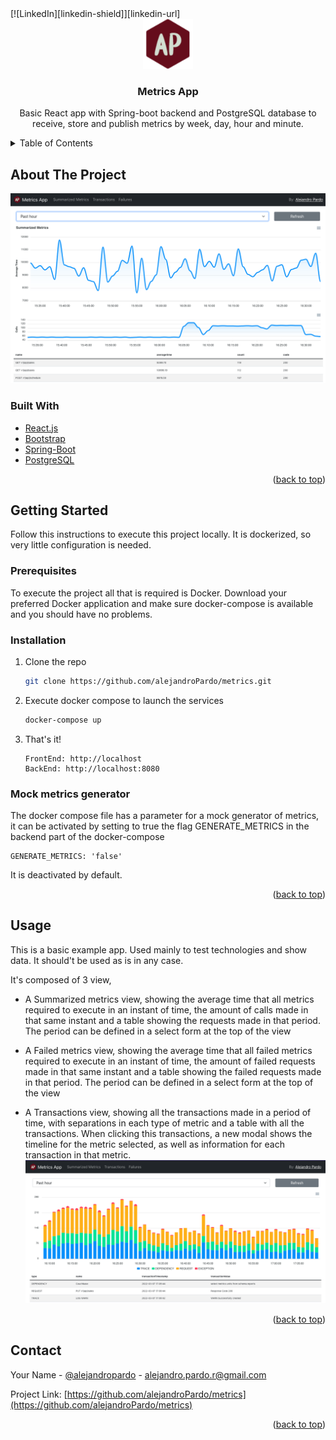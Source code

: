 <div id="top"></div>
[![LinkedIn][linkedin-shield]][linkedin-url]

<!-- PROJECT LOGO -->
<br />
<div align="center">
  <a href="https://github.com/alejandroPardo/metrics">
    <img src="metrics-front/public/logo.svg" alt="Logo" width="80" height="80">
  </a>

<h3 align="center">Metrics App</h3>

  <p align="center">
    Basic React app with Spring-boot backend and PostgreSQL database to receive, store and publish metrics by week, day, hour and minute.
  </p>
</div>

<!-- TABLE OF CONTENTS -->
<details>
  <summary>Table of Contents</summary>
  <ol>
    <li>
      <a href="#about-the-project">About The Project</a>
      <ul>
        <li><a href="#built-with">Built With</a></li>
      </ul>
    </li>
    <li>
      <a href="#getting-started">Getting Started</a>
      <ul>
        <li><a href="#prerequisites">Prerequisites</a></li>
        <li><a href="#installation">Installation</a></li>
        <li><a href="#mock-metrics-generator">Mock metrics generator</a></li>
      </ul>
    </li>
    <li><a href="#usage">Usage</a></li>
    <li><a href="#contact">Contact</a></li>
  </ol>
</details>

<!-- ABOUT THE PROJECT -->

## About The Project

![Metrics Screen Shot][product-screenshot]

### Built With

- [React.js](https://reactjs.org/)
- [Bootstrap](https://getbootstrap.com)
- [Spring-Boot](https://spring.io/projects/spring-boot)
- [PostgreSQL](https://www.postgresql.org/)

<p align="right">(<a href="#top">back to top</a>)</p>

<!-- GETTING STARTED -->

## Getting Started

Follow this instructions to execute this project locally. It is dockerized, so very little configuration is needed.

### Prerequisites

To execute the project all that is required is Docker.
Download your preferred Docker application and make sure docker-compose is available and you should have no problems.

### Installation

1. Clone the repo
   ```sh
   git clone https://github.com/alejandroPardo/metrics.git
   ```
2. Execute docker compose to launch the services
   ```sh
   docker-compose up
   ```
3. That's it!
   ```
   FrontEnd: http://localhost
   BackEnd: http://localhost:8080
   ```

### Mock metrics generator

The docker compose file has a parameter for a mock generator of metrics, it can be activated by setting to true the flag GENERATE_METRICS in the backend part of the docker-compose

```
GENERATE_METRICS: 'false'
```

It is deactivated by default.

<p align="right">(<a href="#top">back to top</a>)</p>

<!-- USAGE EXAMPLES -->

## Usage

This is a basic example app. Used mainly to test technologies and show data. It should't be used as is in any case.

It's composed of 3 view,

- A Summarized metrics view, showing the average time that all metrics required to execute in an instant of time, the amount of calls made in that same instant and a table showing the requests made in that period. The period can be defined in a select form at the top of the view

- A Failed metrics view, showing the average time that all failed metrics required to execute in an instant of time, the amount of failed requests made in that same instant and a table showing the failed requests made in that period. The period can be defined in a select form at the top of the view

- A Transactions view, showing all the transactions made in a period of time, with separations in each type of metric and a table with all the transactions. When clicking this transactions, a new modal shows the timeline for the metric selected, as well as information for each transaction in that metric.
![Transactions Screen Shot][transactions-screenshot]
<p align="right">(<a href="#top">back to top</a>)</p>

<!-- CONTACT -->

## Contact

Your Name - [@alejandropardo](https://twitter.com/alejandropardo) - alejandro.pardo.r@gmail.com

Project Link: [https://github.com/alejandroPardo/metrics](https://github.com/alejandroPardo/metrics)

<p align="right">(<a href="#top">back to top</a>)</p>

[product-screenshot]: metrics-front/public/application.png
[transactions-screenshot]: metrics-front/public/transactions.png
